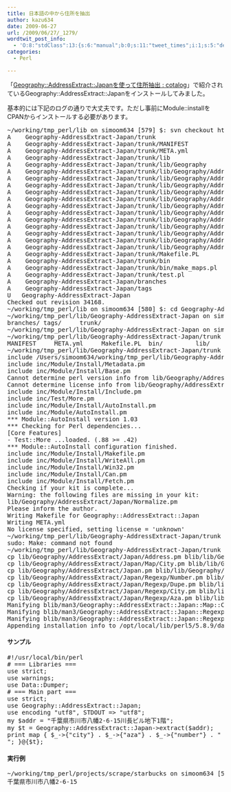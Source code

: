 ```yaml
---
title: 日本語の中から住所を抽出
author: kazu634
date: 2009-06-27
url: /2009/06/27/_1279/
wordtwit_post_info:
  - 'O:8:"stdClass":13:{s:6:"manual";b:0;s:11:"tweet_times";i:1;s:5:"delay";i:0;s:7:"enabled";i:1;s:10:"separation";s:2:"60";s:7:"version";s:3:"3.7";s:14:"tweet_template";b:0;s:6:"status";i:2;s:6:"result";a:0:{}s:13:"tweet_counter";i:2;s:13:"tweet_log_ids";a:1:{i:0;i:4669;}s:9:"hash_tags";a:0:{}s:8:"accounts";a:1:{i:0;s:7:"kazu634";}}'
categories:
  - Perl

---
```

<div class="section">
<p>
    「<a href="http://blog.cgfm.jp/cota/archives/54" onclick="__gaTracker('send', 'event', 'outbound-article', 'http://blog.cgfm.jp/cota/archives/54', 'Geography::AddressExtract::Japanを使って住所抽出 : cotalog');" target="_blank">Geography::AddressExtract::Japanを使って住所抽出 : cotalog</a>」で紹介されているGeography::AddressExtract::Japanをインストールしてみました。
</p>
  
<p>
    基本的には下記のログの通りで大丈夫です。ただし事前にModule::installをCPANからインストールする必要があります。
</p>
  
<pre class="syntax-highlight">
~/working/tmp_perl/lib on simoom634 <span class="synStatement">[</span><span class="synConstant">579</span><span class="synStatement">]</span> $: svn checkout http://svn.coderepos.org/share/lang/perl/Geography-AddressExtract-Japan
A    Geography-AddressExtract-Japan/trunk
A    Geography-AddressExtract-Japan/trunk/MANIFEST
A    Geography-AddressExtract-Japan/trunk/META.yml
A    Geography-AddressExtract-Japan/trunk/lib
A    Geography-AddressExtract-Japan/trunk/lib/Geography
A    Geography-AddressExtract-Japan/trunk/lib/Geography/AddressExtract
A    Geography-AddressExtract-Japan/trunk/lib/Geography/AddressExtract/Japan.pm
A    Geography-AddressExtract-Japan/trunk/lib/Geography/AddressExtract/Japan
A    Geography-AddressExtract-Japan/trunk/lib/Geography/AddressExtract/Japan/Address.pm
A    Geography-AddressExtract-Japan/trunk/lib/Geography/AddressExtract/Japan/Filter
A    Geography-AddressExtract-Japan/trunk/lib/Geography/AddressExtract/Japan/Regexp
A    Geography-AddressExtract-Japan/trunk/lib/Geography/AddressExtract/Japan/Regexp/City.pm
A    Geography-AddressExtract-Japan/trunk/lib/Geography/AddressExtract/Japan/Regexp/Number.pm
A    Geography-AddressExtract-Japan/trunk/lib/Geography/AddressExtract/Japan/Regexp/Aza.pm
A    Geography-AddressExtract-Japan/trunk/lib/Geography/AddressExtract/Japan/Regexp/Dupe.pm
A    Geography-AddressExtract-Japan/trunk/lib/Geography/AddressExtract/Japan/Map
A    Geography-AddressExtract-Japan/trunk/lib/Geography/AddressExtract/Japan/Map/City.pm
A    Geography-AddressExtract-Japan/trunk/Makefile.PL
A    Geography-AddressExtract-Japan/trunk/bin
A    Geography-AddressExtract-Japan/trunk/bin/make_maps.pl
A    Geography-AddressExtract-Japan/trunk/<span class="synStatement">test</span>.pl
A    Geography-AddressExtract-Japan/branches
A    Geography-AddressExtract-Japan/tags
U   Geography-AddressExtract-Japan
Checked out revision <span class="synConstant">34168</span>.
~/working/tmp_perl/lib on simoom634 <span class="synStatement">[</span><span class="synConstant">580</span><span class="synStatement">]</span> $: <span class="synStatement">cd</span> Geography-AddressExtract-Japan/
~/working/tmp_perl/lib/Geography-AddressExtract-Japan on simoom634 <span class="synStatement">[</span><span class="synConstant">581</span><span class="synStatement">]</span> $: <span class="synStatement">ls</span>
branches/ tags/     trunk/
~/working/tmp_perl/lib/Geography-AddressExtract-Japan on simoom634 <span class="synStatement">[</span><span class="synConstant">582</span><span class="synStatement">]</span> $: <span class="synStatement">cd</span> trunk
~/working/tmp_perl/lib/Geography-AddressExtract-Japan/trunk on simoom634 <span class="synStatement">[</span><span class="synConstant">583</span><span class="synStatement">]</span> $: <span class="synStatement">ls</span>
MANIFEST     META.yml     Makefile.PL  bin/         lib/         <span class="synStatement">test</span>.pl
~/working/tmp_perl/lib/Geography-AddressExtract-Japan/trunk on simoom634 <span class="synStatement">[</span><span class="synConstant">584</span><span class="synStatement">]</span> $: perl Makefile.PL
include /Users/simoom634/working/tmp_perl/lib/Geography-AddressExtract-Japan/trunk/inc/Module/Install.pm
include inc/Module/Install/Metadata.pm
include inc/Module/Install/Base.pm
Cannot determine perl version info from lib/Geography/AddressExtract/Japan.pm
Cannot determine license info from lib/Geography/AddressExtract/Japan.pm
include inc/Module/Install/Include.pm
include inc/Test/More.pm
include inc/Module/Install/AutoInstall.pm
include inc/Module/AutoInstall.pm
*** Module::AutoInstall version <span class="synConstant">1</span>.<span class="synConstant">03</span>
*** Checking <span class="synStatement">for</span> Perl dependencies...
<span class="synStatement">[</span>Core Features<span class="synStatement">]</span>
- Test::More ...loaded. <span class="synStatement">(</span><span class="synConstant"></span>.<span class="synConstant">88</span> <span class="synStatement">&#62;=</span> <span class="synConstant"></span>.<span class="synConstant">42</span><span class="synStatement">)</span>
*** Module::AutoInstall configuration finished.
include inc/Module/Install/Makefile.pm
include inc/Module/Install/WriteAll.pm
include inc/Module/Install/Win32.pm
include inc/Module/Install/Can.pm
include inc/Module/Install/Fetch.pm
Checking <span class="synStatement">if</span> your kit is <span class="synStatement">complete</span>...
Warning: the following files are missing in your kit:
lib/Geography/AddressExtract/Japan/Normalize.pm
Please inform the author.
Writing Makefile <span class="synStatement">for</span> Geography::AddressExtract::Japan
Writing META.yml
No license specified, setting license <span class="synStatement">=</span> <span class="synConstant">'unknown'</span>
~/working/tmp_perl/lib/Geography-AddressExtract-Japan/trunk on simoom634 <span class="synStatement">[</span><span class="synConstant">585</span><span class="synStatement">]</span> $: sudo Make <span class="synStatement">install</span>
sudo: Make: command not found
~/working/tmp_perl/lib/Geography-AddressExtract-Japan/trunk on simoom634 <span class="synStatement">[</span><span class="synConstant">586</span><span class="synStatement">]</span> $: sudo make <span class="synStatement">install</span>
cp lib/Geography/AddressExtract/Japan/Address.pm blib/lib/Geography/AddressExtract/Japan/Address.pm
cp lib/Geography/AddressExtract/Japan/Map/City.pm blib/lib/Geography/AddressExtract/Japan/Map/City.pm
cp lib/Geography/AddressExtract/Japan.pm blib/lib/Geography/AddressExtract/Japan.pm
cp lib/Geography/AddressExtract/Japan/Regexp/Number.pm blib/lib/Geography/AddressExtract/Japan/Regexp/Number.pm
cp lib/Geography/AddressExtract/Japan/Regexp/Dupe.pm blib/lib/Geography/AddressExtract/Japan/Regexp/Dupe.pm
cp lib/Geography/AddressExtract/Japan/Regexp/City.pm blib/lib/Geography/AddressExtract/Japan/Regexp/City.pm
cp lib/Geography/AddressExtract/Japan/Regexp/Aza.pm blib/lib/Geography/AddressExtract/Japan/Regexp/Aza.pm
Manifying blib/man3/Geography::AddressExtract::Japan::Map::City.3pm
Manifying blib/man3/Geography::AddressExtract::Japan::Regexp::Dupe.3pm
Manifying blib/man3/Geography::AddressExtract::Japan::Regexp::City.3pm
Appending installation info to /opt/<span class="synStatement">local</span>/lib/perl5/<span class="synConstant">5</span>.<span class="synConstant">8</span>.<span class="synConstant">9</span>/darwin-2level/perllocal.pod
</pre>
  
<h4>
    サンプル
</h4>
  
<pre class="syntax-highlight">
<span class="synPreProc">#!/usr/local/bin/perl</span>
<span class="synComment"># === Libraries ===</span>
<span class="synStatement">use strict</span>;
<span class="synStatement">use warnings</span>;
<span class="synStatement">use </span>Data::Dumper;
<span class="synComment"># === Main part ===</span>
<span class="synStatement">use strict</span>;
<span class="synStatement">use </span>Geography::AddressExtract::Japan;
<span class="synStatement">use </span>encoding <span class="synConstant">&#34;utf8&#34;</span>, <span class="synConstant">STDOUT </span>=&#62; <span class="synConstant">&#34;utf8&#34;</span>;
<span class="synStatement">my</span> <span class="synIdentifier">$addr</span> = <span class="synConstant">&#34;千葉県市川市八幡2-6-15川長ビル地下1階&#34;</span>;
<span class="synStatement">my</span> <span class="synIdentifier">$t</span> = Geography::AddressExtract::Japan-&#62;extract(<span class="synIdentifier">$addr</span>);
<span class="synStatement">print</span> <span class="synStatement">map</span> { <span class="synIdentifier">$_</span>-&#62;{<span class="synConstant">&#34;city&#34;</span>} . <span class="synIdentifier">$_</span>-&#62;{<span class="synConstant">&#34;aza&#34;</span>} . <span class="synIdentifier">$_</span>-&#62;{<span class="synConstant">&#34;number&#34;</span>} . <span class="synConstant">&#34;</span>
<span class="synConstant">&#34;</span>; }@{<span class="synIdentifier">$t</span>};
</pre>
  
<h4>
    実行例
</h4>
  
<pre class="syntax-highlight">
~/working/tmp_perl/projects/scrape/starbucks on simoom634 <span class="synStatement">[</span><span class="synConstant">591</span><span class="synStatement">]</span> $: perl address.pl
千葉県市川市八幡<span class="synConstant">2-6-15</span>
</pre>
</div>